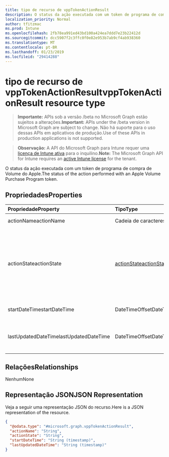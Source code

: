 ```yaml
---
title: tipo de recurso de vppTokenActionResult
description: O status da ação executada com um token de programa de compra de Volume do Apple.
localization_priority: Normal
author: tfitzmac
ms.prod: Intune
ms.openlocfilehash: 2fb78ea991ed43bd100a424ea7ddd7e23b22412d
ms.sourcegitcommit: dcc5907f2c3ffc0f0e82e953b7ab9cf4ab938360
ms.translationtype: MT
ms.contentlocale: pt-BR
ms.lasthandoff: 01/23/2019
ms.locfileid: "29414288"
---
```

# <a name="vpptokenactionresult-resource-type"></a><span data-ttu-id="2b83a-103">tipo de recurso de vppTokenActionResult</span><span class="sxs-lookup"><span data-stu-id="2b83a-103">vppTokenActionResult resource type</span></span>

> <span data-ttu-id="2b83a-104">**Importante:** APIs sob a versão /beta no Microsoft Graph estão sujeitos a alterações.</span><span class="sxs-lookup"><span data-stu-id="2b83a-104">**Important:** APIs under the /beta version in Microsoft Graph are subject to change.</span></span> <span data-ttu-id="2b83a-105">Não há suporte para o uso dessas APIs em aplicativos de produção.</span><span class="sxs-lookup"><span data-stu-id="2b83a-105">Use of these APIs in production applications is not supported.</span></span>

> <span data-ttu-id="2b83a-106">**Observação:** A API do Microsoft Graph para Intune requer uma [licença de Intune ativa](https://go.microsoft.com/fwlink/?linkid=839381) para o inquilino.</span><span class="sxs-lookup"><span data-stu-id="2b83a-106">**Note:** The Microsoft Graph API for Intune requires an [active Intune license](https://go.microsoft.com/fwlink/?linkid=839381) for the tenant.</span></span>

<span data-ttu-id="2b83a-107">O status da ação executada com um token de programa de compra de Volume do Apple.</span><span class="sxs-lookup"><span data-stu-id="2b83a-107">The status of the action performed with an Apple Volume Purchase Program token.</span></span>

## <a name="properties"></a><span data-ttu-id="2b83a-108">Propriedades</span><span class="sxs-lookup"><span data-stu-id="2b83a-108">Properties</span></span>
|<span data-ttu-id="2b83a-109">Propriedade</span><span class="sxs-lookup"><span data-stu-id="2b83a-109">Property</span></span>|<span data-ttu-id="2b83a-110">Tipo</span><span class="sxs-lookup"><span data-stu-id="2b83a-110">Type</span></span>|<span data-ttu-id="2b83a-111">Descrição</span><span class="sxs-lookup"><span data-stu-id="2b83a-111">Description</span></span>|
|:---|:---|:---|
|<span data-ttu-id="2b83a-112">actionName</span><span class="sxs-lookup"><span data-stu-id="2b83a-112">actionName</span></span>|<span data-ttu-id="2b83a-113">Cadeia de caracteres</span><span class="sxs-lookup"><span data-stu-id="2b83a-113">String</span></span>|<span data-ttu-id="2b83a-114">Nome da ação</span><span class="sxs-lookup"><span data-stu-id="2b83a-114">Action name</span></span>|
|<span data-ttu-id="2b83a-115">actionState</span><span class="sxs-lookup"><span data-stu-id="2b83a-115">actionState</span></span>|[<span data-ttu-id="2b83a-116">actionState</span><span class="sxs-lookup"><span data-stu-id="2b83a-116">actionState</span></span>](../resources/intune-shared-actionstate.md)|<span data-ttu-id="2b83a-117">Estado da ação.</span><span class="sxs-lookup"><span data-stu-id="2b83a-117">State of the action.</span></span> <span data-ttu-id="2b83a-118">Os valores possíveis são: `none`, `pending`, `canceled`, `active`, `done`, `failed`, `notSupported`.</span><span class="sxs-lookup"><span data-stu-id="2b83a-118">Possible values are: `none`, `pending`, `canceled`, `active`, `done`, `failed`, `notSupported`.</span></span>|
|<span data-ttu-id="2b83a-119">startDateTime</span><span class="sxs-lookup"><span data-stu-id="2b83a-119">startDateTime</span></span>|<span data-ttu-id="2b83a-120">DateTimeOffset</span><span class="sxs-lookup"><span data-stu-id="2b83a-120">DateTimeOffset</span></span>|<span data-ttu-id="2b83a-121">Hora em que a ação foi iniciada</span><span class="sxs-lookup"><span data-stu-id="2b83a-121">Time the action was initiated</span></span>|
|<span data-ttu-id="2b83a-122">lastUpdatedDateTime</span><span class="sxs-lookup"><span data-stu-id="2b83a-122">lastUpdatedDateTime</span></span>|<span data-ttu-id="2b83a-123">DateTimeOffset</span><span class="sxs-lookup"><span data-stu-id="2b83a-123">DateTimeOffset</span></span>|<span data-ttu-id="2b83a-124">Hora da última atualização do estado da ação</span><span class="sxs-lookup"><span data-stu-id="2b83a-124">Time the action state was last updated</span></span>|

## <a name="relationships"></a><span data-ttu-id="2b83a-125">Relações</span><span class="sxs-lookup"><span data-stu-id="2b83a-125">Relationships</span></span>
<span data-ttu-id="2b83a-126">Nenhum</span><span class="sxs-lookup"><span data-stu-id="2b83a-126">None</span></span>

## <a name="json-representation"></a><span data-ttu-id="2b83a-127">Representação JSON</span><span class="sxs-lookup"><span data-stu-id="2b83a-127">JSON Representation</span></span>
<span data-ttu-id="2b83a-128">Veja a seguir uma representação JSON do recurso.</span><span class="sxs-lookup"><span data-stu-id="2b83a-128">Here is a JSON representation of the resource.</span></span>
<!-- {
  "blockType": "resource",
  "@odata.type": "microsoft.graph.vppTokenActionResult"
}
-->
``` json
{
  "@odata.type": "#microsoft.graph.vppTokenActionResult",
  "actionName": "String",
  "actionState": "String",
  "startDateTime": "String (timestamp)",
  "lastUpdatedDateTime": "String (timestamp)"
}
```




